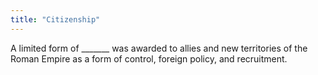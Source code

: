 ```yaml
---
title: "Citizenship"
---
```

A limited form of _______ was awarded to allies and new territories of the Roman Empire as a form of control, foreign policy, and recruitment.

